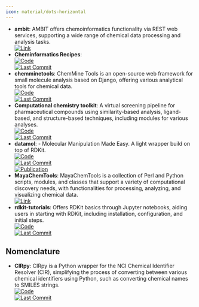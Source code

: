 ```yaml
---
icon: material/dots-horizontal
---
```


- **ambit**: AMBIT offers chemoinformatics functionality via REST web services, supporting a wide range of chemical data processing and analysis tasks.  
	[![Link](https://img.shields.io/badge/Link-online-brightgreen?style=for-the-badge&logo=cachet&logoColor=65FF8F)](http://ambit.sourceforge.net/)  
- **Cheminformatics Recipes**:   
	[![Code](https://img.shields.io/github/stars/UnixJunkie/chemoinfo_recipes?style=for-the-badge&logo=github)](https://github.com/UnixJunkie/chemoinfo_recipes)  
	[![Last Commit](https://img.shields.io/github/last-commit/UnixJunkie/chemoinfo_recipes?style=for-the-badge&logo=github)](https://github.com/UnixJunkie/chemoinfo_recipes)  
- **chemminetools**: ChemMine Tools is an open-source web framework for small molecule analysis based on Django, offering various analytical tools for chemical data.  
	[![Code](https://img.shields.io/github/stars/girke-lab/chemminetools?style=for-the-badge&logo=github)](https://github.com/girke-lab/chemminetools)  
	[![Last Commit](https://img.shields.io/github/last-commit/girke-lab/chemminetools?style=for-the-badge&logo=github)](https://github.com/girke-lab/chemminetools)  
- **Computational chemistry toolkit**: A virtual screening pipeline for pharmaceutical compounds using similarity-based analysis, ligand-based, and structure-based techniques, including modules for various analyses.  
	[![Code](https://img.shields.io/github/stars/francescopatane96/Computer_aided_drug_discovery_kit?style=for-the-badge&logo=github)](https://github.com/francescopatane96/Computer_aided_drug_discovery_kit/tree/main)  
	[![Last Commit](https://img.shields.io/github/last-commit/francescopatane96/Computer_aided_drug_discovery_kit?style=for-the-badge&logo=github)](https://github.com/francescopatane96/Computer_aided_drug_discovery_kit/tree/main)  
- **datamol**: - Molecular Manipulation Made Easy. A light wrapper build on top of RDKit.  
	[![Code](https://img.shields.io/github/stars/datamol-io/datamol?style=for-the-badge&logo=github)](https://github.com/datamol-io/datamol)  
	[![Last Commit](https://img.shields.io/github/last-commit/datamol-io/datamol?style=for-the-badge&logo=github)](https://github.com/datamol-io/datamol)  
	[![Publication](https://img.shields.io/badge/Publication-Citations:0-blue?style=for-the-badge&logo=bookstack)](https://zenodo.org/doi/10.5281/zenodo.5131279)  
- **MayaChemTools**: MayaChemTools is a collection of Perl and Python scripts, modules, and classes that support a variety of computational discovery needs, with functionalities for processing, analyzing, and visualizing chemical data.  
	[![Link](https://img.shields.io/badge/Link-online-brightgreen?style=for-the-badge&logo=cachet&logoColor=65FF8F)](http://www.mayachemtools.org/index.html)  
- **rdkit-tutorials**: Offers RDKit basics through Jupyter notebooks, aiding users in starting with RDKit, including installation, configuration, and initial steps.  
	[![Code](https://img.shields.io/github/stars/suneelbvs/rdkit_tutorials?style=for-the-badge&logo=github)](https://github.com/suneelbvs/rdkit_tutorials)  
	[![Last Commit](https://img.shields.io/github/last-commit/suneelbvs/rdkit_tutorials?style=for-the-badge&logo=github)](https://github.com/suneelbvs/rdkit_tutorials)  

## **Nomenclature**
- **CIRpy**: CIRpy is a Python wrapper for the NCI Chemical Identifier Resolver (CIR), simplifying the process of converting between various chemical identifiers using Python, such as converting chemical names to SMILES strings.  
	[![Code](https://img.shields.io/github/stars/mcs07/CIRpy?style=for-the-badge&logo=github)](https://github.com/mcs07/CIRpy)  
	[![Last Commit](https://img.shields.io/github/last-commit/mcs07/CIRpy?style=for-the-badge&logo=github)](https://github.com/mcs07/CIRpy)  
